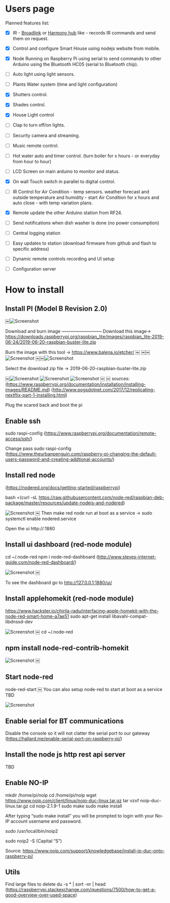 # Users page

Planned features list:

- [x]  IR - <a href="http://www.ibroadlink.com/" target="_blank">Broadlink</a> or  <a href="https://www.logitech.com/en-us/product/harmony-hub" target="_blank">Harmony hub</a> like - records IR commands and send them on request.
- [x]  Control and configure Smart House using nodejs website from mobile.
- [x]  Node Running on Raspberry Pi using serial to send commands to other Arduino using the Bluetooth HC05 (serial to Bluetooth chip).
- [ ]  Auto light using light sensors.
- [ ]  Plants Water system (time and light configuration)
- [x]  Shutters control.
- [x]  Shades control.
- [x]  House Light control
- [ ]  Clap to turn off/on lights.
- [ ]  Security camera and streaming.
- [ ]  Music remote control.
- [ ]  Hot water auto and timer control. (turn boiler for x hours - or everyday from hour to hour)
- [ ]  LCD Screen on main arduino to monitor and status.
- [x]  On wall Touch switch in parallel to digital control.
- [ ]  IR Control for Air Condition - temp sensors. weather forecast and outside temperature and humidity - start Air Condition for x hours and auto close - with temp variation plans.
- [x]  Remote update the other Arduino station from RF24.
- [ ]  Send notifications when dish washer is done (no power consumption)
- [ ]  Central logging station
- [ ]  Easy updates to station (download firmware from github and flash to specific address)
- [ ]  Dynamic remote controls recording and UI setup
- [ ]  Configuration server



# How to install

## Install PI (Model B Revision 2.0)

￼![Screenshot](style/pi.png)

Download and burn image
—————————
Download this image-> https://downloads.raspberrypi.org/raspbian_lite/images/raspbian_lite-2019-06-24/2019-06-20-raspbian-buster-lite.zip

Burn the image with this tool -> https://www.balena.io/etcher/
￼
￼￼![Screenshot](style/e1.png)
￼￼![Screenshot](style/e2.png)


Select the download zip file -> 2019-06-20-raspbian-buster-lite.zip


￼![Screenshot](style/e3.png)
![Screenshot](style/e4.png)
![Screenshot](style/e5.png)
￼
￼
sources:
(https://www.raspberrypi.org/documentation/installation/installing-images/README.md)
(http://www.pogsdotnet.com/2017/12/replicating-nextflix-part-1-installing.html)


Plug the scared back and boot the pi

## Enable ssh

sudo raspi-config (https://www.raspberrypi.org/documentation/remote-access/ssh/)

Change pass
sudo raspi-config (https://www.theurbanpenguin.com/raspberry-pi-changing-the-default-users-password-and-creating-addtional-accounts/)


## Install red node

(https://nodered.org/docs/getting-started/raspberrypi)

bash <(curl -sL https://raw.githubusercontent.com/node-red/raspbian-deb-package/master/resources/update-nodejs-and-nodered)

![Screenshot](style/red-node.png)
￼
Then make red node run at boot as a service
-> 	sudo systemctl enable nodered.service

Open the ui http://<ip-address>:1880

## Install ui dashboard (red-node module)

cd ~/.node-red 
npm i node-red-dashboard
(http://www.steves-internet-guide.com/node-red-dashboard/)

![Screenshot](style/ui-dashboard.png)
￼

To see the dashboard go to http://127.0.0.1:1880/ui/

## Install applehomekit (red-node module)
https://www.hackster.io/chirila-radu/interfacing-apple-homekit-with-the-node-red-smart-home-a7ae51
sudo apt-get install libavahi-compat-libdnssd-dev

![Screenshot](style/homekit0.png)
￼
cd ~/.node-red
## npm install node-red-contrib-homekit

![Screenshot](style/homekit.png)
￼
## Start node-red
node-red-start
￼
You can also setup node-red to start at boot as a service
TBD

![Screenshot](style/red-node-start.png)

## Enable serial for BT communications
Disable the console so it will not clatter the serial port to our gateway
(https://hallard.me/enable-serial-port-on-raspberry-pi/)


## Install the node js http rest api server
 TBD


## Enable NO-IP

mkdir /home/pi/noip
cd /home/pi/noip
wget https://www.noip.com/client/linux/noip-duc-linux.tar.gz
tar vzxf noip-duc-linux.tar.gz
cd noip-2.1.9-1
sudo make
sudo make install

After typing “sudo make install” you will be prompted to login with your No-IP account username and password.


sudo /usr/local/bin/noip2

sudo noip2 ­-S (Capital “S”)

Source:
https://www.noip.com/support/knowledgebase/install-ip-duc-onto-raspberry-pi/

## Utils
Find large files to delete
du -s * | sort -nr | head (https://raspberrypi.stackexchange.com/questions/7500/how-to-get-a-good-overview-over-used-space)
